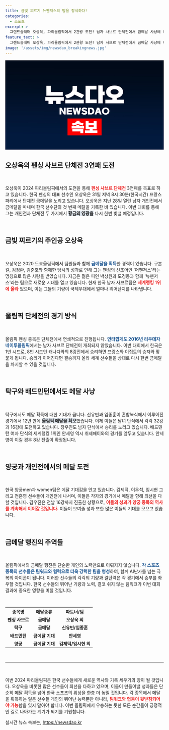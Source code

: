 ```yaml
---
title: 금빛 찌르기 뉴펜저스의 밤을 장식하다!
categories:
  - 스포츠
excerpt: >
  그랜드슬래머 오상욱, 파리올림픽에서 2관왕 도전! 남자 사브르 단체전에서 금메달 사냥에 나선 한국 팀은 뉴펜저스의 끈끈한 호흡으로 3연패를 목표로 한다. 추가로 탁구, 배드민턴에서도 메달을 노린다!
feature_text: >
  그랜드슬래머 오상욱, 파리올림픽에서 2관왕 도전! 남자 사브르 단체전에서 금메달 사냥에 나선 한국 팀은 뉴펜저스의 끈끈한 호흡으로 3연패를 목표로 한다. 추가로 탁구, 배드민턴에서도 메달을 노린다!
image: '/assets/img/newsdao_breakingnews.jpg'
---
```


<p><img src="/assets/img/newsdao_breakingnews.jpg" alt="ontimetimes 속보" /></p>

<h2 data-ke-size="size26">오상욱의 펜싱 사브르 단체전 3연패 도전</h2>

<p data-ke-size="size16">&nbsp;</p>

<p>오상욱이 2024 파리올림픽에서의 도전을 통해 <b><span style="color: #ee2323;">펜싱 사브르 단체전</span></b> 3연패를 목표로 하고 있습니다. 한국 펜싱의 대표 선수인 오상욱은 31일 저녁 8시 30분(한국시간) 프랑스 파리에서 단체전 금메달을 노리고 있습니다. 오상욱은 지난 28일 열린 남자 개인전에서 금메달을 따내며 한국 선수단의 첫 번째 메달을 기록한 바 있습니다. 이번 대회를 통해 그는 개인전과 단체전 두 가지에서 <b><span style="background-color: #21538527;">황금의 영광을</span></b> 다시 한번 빛낼 예정입니다.</p>

<p data-ke-size="size16">&nbsp;</p>

<h2 data-ke-size="size26">금빛 찌르기의 주인공 오상욱</h2>

<p data-ke-size="size16">&nbsp;</p>

<p>오상욱은 2020 도쿄올림픽에서 팀원들과 함께 <b><span style="color: #1a5490;">금메달을 획득</span></b>한 경력이 있습니다. 구본길, 김정환, 김준호와 함께한 당시의 성과로 인해 그는 펜싱의 신조어인 '어펜저스'라는 명칭으로 많은 사랑을 받았습니다. 지금은 젊은 피인 박상원과 도경동과 함께 '뉴펜저스'라는 팀으로 새로운 시대를 열고 있습니다. 현재 한국 남자 사브르팀은 <b><span style="color: #ee2323;">세계랭킹 1위에 올라</span></b> 있으며, 이는 그들의 기량이 국제무대에서 얼마나 뛰어난지를 나타냅니다.</p>

<p data-ke-size="size16">&nbsp;</p>

<h2 data-ke-size="size26">올림픽 단체전의 경기 방식</h2>

<p data-ke-size="size16">&nbsp;</p>

<p>올림픽 펜싱 종목은 단체전에서 연쇄적으로 진행됩니다. <b><span style="color: #1a5490;">안타깝게도 2016년 리우데자네이루올림픽</span></b>에서는 남자 사브르 단체전이 개최되지 않았습니다. 이번 대회에서 한국은 1번 시드로, 8번 시드인 캐나다와의 8강전에서 승리하면 프랑스와 이집트의 승자와 맞붙게 됩니다. 승리가 이어진다면 결승까지 올라 세계 선수들을 상대로 다시 한번 금메달을 차지할 수 있을 것입니다.</p>

<p data-ke-size="size16">&nbsp;</p>

<h2 data-ke-size="size26">탁구와 배드민턴에서도 메달 사냥</h2>

<p data-ke-size="size16">&nbsp;</p>

<p>탁구에서도 메달 획득에 대한 기대가 큽니다. 신유빈과 임종훈이 혼합복식에서 이루어진 경기에서 12년 만에 <b><span style="background-color: #21538527;">올림픽 메달을 확보</span></b>했습니다. 이제 이들은 남녀 단식에서 각각 32강과 16강에 도전하고 있습니다. 장우진도 남자 단식에서 승리를 노리고 있습니다. 배드민턴 여자 단식의 세계랭킹 1위인 안세영 역시 취셰페이와의 경기를 앞두고 있습니다. 안세영이 이길 경우 8강 진출이 확정됩니다.</p>

<p data-ke-size="size16">&nbsp;</p>

<h2 data-ke-size="size26">양궁과 개인전에서의 메달 도전</h2>

<p data-ke-size="size16">&nbsp;</p>

<p>한국 양궁men과 women팀은 메달 기대감을 안고 있습니다. 김제덕, 이우석, 임시현 그리고 전훈영 선수들이 개인전에 나서며, 이들은 각자의 경기에서 메달을 향해 최선을 다할 것입니다. 김우진은 전날 16강까지 진출한 상황으로, <b><span style="color: #ee2323;">이들의 성과가 양궁 종목의 역사를 계속해서 이어갈 것입니다.</span></b> 이들이 보여줄 성과 또한 많은 이들의 기대를 모으고 있습니다.</p>

<p data-ke-size="size16">&nbsp;</p>

<h2 data-ke-size="size26">금메달 행진의 주역들</h2>

<p data-ke-size="size16">&nbsp;</p>

<p>올림픽에서의 금메달 행진은 단순한 개인의 노력만으로 이뤄지지 않습니다. <b><span style="color: #1a5490;">각 스포츠 종목의 선수들은 팀워크와 협력으로 더욱 강력한 팀을 형성</span></b>하여, 함께 AI난가를 넘는 극복의 아이콘이 됩니다. 이러한 선수들의 각각의 기량과 결단력은 각 경기에서 승부를 좌우할 것입니다. 한국 선수들의 뛰어난 기량과 노력, 결코 쉬지 않는 팀워크가 이번 대회 결과에 중요한 영향을 미칠 것입니다.</p>

<p data-ke-size="size16">&nbsp;</p>

<table style="border-collapse: collapse; width: 100%;">
    <tbody>
        <tr>
            <td style="text-align: center; height: 17px;"><b>종목명</b></td>
            <td style="text-align: center; height: 17px;"><b>메달종류</b></td>
            <td style="text-align: center; height: 17px;"><b>파트너/팀</b></td>
        </tr>
        <tr>
            <td style="text-align: center; height: 17px;"><b>펜싱 사브르</b></td>
            <td style="text-align: center; height: 17px;"><b>금메달</b></td>
            <td style="text-align: center; height: 17px;"><b>오상욱 외</b></td>
        </tr>
        <tr>
            <td style="text-align: center; height: 17px;"><b>탁구</b></td>
            <td style="text-align: center; height: 17px;"><b>금메달</b></td>
            <td style="text-align: center; height: 17px;"><b>신유빈/임종훈</b></td>
        </tr>
        <tr>
            <td style="text-align: center; height: 17px;"><b>배드민턴</b></td>
            <td style="text-align: center; height: 17px;"><b>금메달 기대</b></td>
            <td style="text-align: center; height: 17px;"><b>안세영</b></td>
        </tr>
        <tr>
            <td style="text-align: center; height: 17px;"><b>양궁</b></td>
            <td style="text-align: center; height: 17px;"><b>금메달 기대</b></td>
            <td style="text-align: center; height: 17px;"><b>김제덕/임시현 외</b></td>
        </tr>
    </tbody>
</table>

<p data-ke-size="size16">&nbsp;</p>

<hr>

<p data-ke-size="size16">&nbsp;</p>

<p>이번 2024 파리올림픽은 한국 선수들에게 새로운 역사와 기록 세우기의 장이 될 것입니다. 오상욱을 비롯한 많은 선수들이 최선을 다하고 있으며, 이들이 만들어낼 성과들은 단순히 메달 획득을 넘어 한국 스포츠의 위상을 한층 더 높일 것입니다. 각 종목에서 메달을 획득하는 일은 선수들 개인의 뛰어난 능력뿐만 아니라, <b><span style="color: #ee2323;">팀워크와 협동이 뒷받침되어야 가능</span></b>함을 잊지 말아야 합니다. 이번 올림픽에서 우승하는 듯한 모든 순간들이 긍정적인 길로 나아가는 계기가 되기를 기원합니다.</p>
실시간 뉴스 속보는, <a href="https://newsdao.kr" rel="dofollow">https://newsdao.kr</a>


